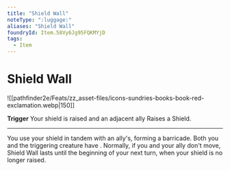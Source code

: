 ```yaml
---
title: "Shield Wall"
noteType: ":luggage:"
aliases: "Shield Wall"
foundryId: Item.58Vy6Jg95FQKMYjD
tags:
  - Item
---
```


# Shield Wall
![[pathfinder2e/Feats/zz_asset-files/icons-sundries-books-book-red-exclamation.webp|150]]

**Trigger** Your shield is raised and an adjacent ally Raises a Shield.

* * *

You use your shield in tandem with an ally's, forming a barricade. Both you and the triggering creature have . Normally, if you and your ally don't move, Shield Wall lasts until the beginning of your next turn, when your shield is no longer raised.

